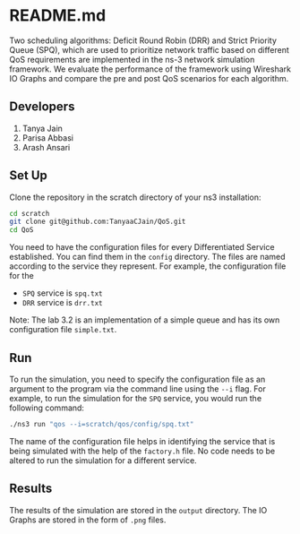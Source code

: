 # README.md
Two scheduling algorithms: Deficit Round Robin (DRR) and Strict Priority Queue (SPQ), which are used to prioritize network traffic based on different QoS requirements are implemented in the ns-3 network simulation framework. We evaluate the performance of the framework using Wireshark IO Graphs and compare the pre and post QoS scenarios for each algorithm.

## Developers
1. Tanya Jain
2. Parisa Abbasi
3. Arash Ansari

## Set Up

Clone the repository in the scratch directory of your ns3 installation:

```bash
cd scratch
git clone git@github.com:TanyaaCJain/QoS.git
cd QoS
```

You need to have the configuration files for every Differentiated Service established. You can find them in the `config` directory. The files are named according to the service they represent. For example, the configuration file for the
- `SPQ` service is `spq.txt`
- `DRR` service is `drr.txt`

Note: The lab 3.2 is an implementation of a simple queue and has its own configuration file `simple.txt`.

## Run

To run the simulation, you need to specify the configuration file as an argument to the program via the command line using the `--i` flag. For example, to run the simulation for the `SPQ` service, you would run the following command:

```bash
./ns3 run "qos --i=scratch/qos/config/spq.txt"
```

The name of the configuration file helps in identifying the service that is being simulated with the help of the `factory.h` file. No code needs to be altered to run the simulation for a different service.

## Results

The results of the simulation are stored in the `output` directory. The IO Graphs are stored in the form of `.png` files.
